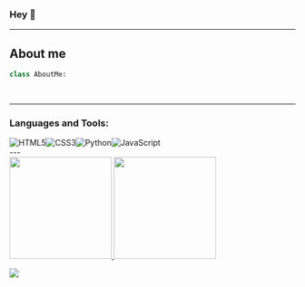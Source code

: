 ### Hey 👋

---

## About me

```python
class AboutMe:
    
    
```

---

### Languages and Tools:
<div style="display:flex;">

<img alt="HTML5" src="https://img.shields.io/badge/HTML5-E34F26?style=for-the-badge&logo=html5&logoColor=white" />

<img alt="CSS3" src="https://img.shields.io/badge/CSS3-1572B6?style=for-the-badge&logo=css3&logoColor=white" />

<img alt="Python" src="https://img.shields.io/badge/Python-3776AB?style=for-the-badge&logo=python&logoColor=white" />

<img alt="JavaScript" src="https://img.shields.io/badge/JavaScript-F7DF1E?style=for-the-badge&logo=javascript&logoColor=black" />

</div>
---

<br />

<div>
  <a href="https://github.com/userkbite">
  <img height="180em" src="https://github-readme-stats.vercel.app/api?username=userkbite&show_icons=true&theme=tokyonight&include_all_commits=true&count_private=true"/>
  <img height="180em" src="https://github-readme-stats.vercel.app/api/top-langs/?username=userkbite&layout=compact&langs_count=16&theme=tokyonight"/>
</div>
<p>
<img alingn="center" src="https://profile-counter.glitch.me/userkbite/count.svg" />
</p>
